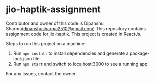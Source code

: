 # jio-haptik-assignment
Contributor and owner of this code is Dipanshu Sharma(dipanshusharma2510@gmail.com)
This repository contains assignment code for jio-haptik. This project is created in ReactJs.

Steps to run this project on a machine:
1. Run `npm install` to install dependencies and generate a package-lock.json file.
2. Run `npm start` and switch to localhost:3000 to see a running app.

For any issues, contact the owner.
